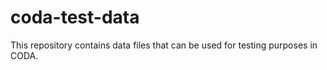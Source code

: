 # coda-test-data

This repository contains data files that can be used for testing purposes in CODA.
